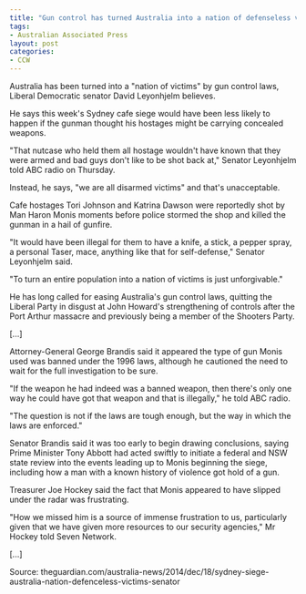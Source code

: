 ```yaml
---
title: "Gun control has turned Australia into a nation of defenseless victims, says senator"
tags:
- Australian Associated Press
layout: post
categories:
- CCW
---
```


Australia has been turned into a "nation of victims" by gun control laws, Liberal Democratic senator David Leyonhjelm believes.

He says this week's Sydney cafe siege would have been less likely to happen if the gunman thought his hostages might be carrying concealed weapons.

"That nutcase who held them all hostage wouldn't have known that they were armed and bad guys don't like to be shot back at," Senator Leyonhjelm told ABC radio on Thursday.

Instead, he says, "we are all disarmed victims" and that's unacceptable.

Cafe hostages Tori Johnson and Katrina Dawson were reportedly shot by Man Haron Monis moments before police stormed the shop and killed the gunman in a hail of gunfire.

"It would have been illegal for them to have a knife, a stick, a pepper spray, a personal Taser, mace, anything like that for self-defense," Senator Leyonhjelm said.

"To turn an entire population into a nation of victims is just unforgivable."

He has long called for easing Australia's gun control laws, quitting the Liberal Party in disgust at John Howard's strengthening of controls after the Port Arthur massacre and previously being a member of the Shooters Party.

[...]

Attorney-General George Brandis said it appeared the type of gun Monis used was banned under the 1996 laws, although he cautioned the need to wait for the full investigation to be sure.

"If the weapon he had indeed was a banned weapon, then there's only one way he could have got that weapon and that is illegally," he told ABC radio.

"The question is not if the laws are tough enough, but the way in which the laws are enforced."

Senator Brandis said it was too early to begin drawing conclusions, saying Prime Minister Tony Abbott had acted swiftly to initiate a federal and NSW state review into the events leading up to Monis beginning the siege, including how a man with a known history of violence got hold of a gun.

Treasurer Joe Hockey said the fact that Monis appeared to have slipped under the radar was frustrating.

"How we missed him is a source of immense frustration to us, particularly given that we have given more resources to our security agencies," Mr Hockey told Seven Network.

[...]

Source:
theguardian.com/australia-news/2014/dec/18/sydney-siege-australia-nation-defenceless-victims-senator
